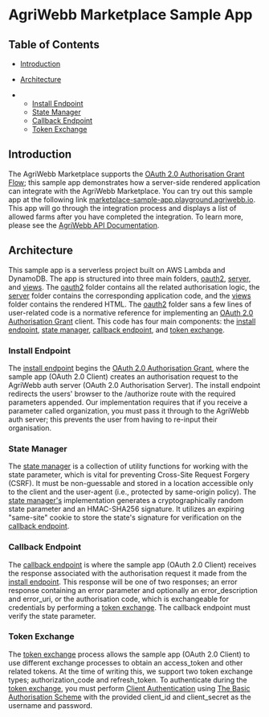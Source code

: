 # AgriWebb Marketplace Sample App

## Table of Contents

- [Introduction](#introduction)

- [Architecture](#architecture)

- - [Install Endpoint](#install-endpoint)
  - [State Manager](#state-manager)
  - [Callback Endpoint](#callback-endpoint)
  - [Token Exchange](#token-exchange)

## Introduction

The AgriWebb Marketplace supports the [OAuth 2.0 Authorisation Grant Flow](https://datatracker.ietf.org/doc/html/rfc6749#section-4.1); this sample app demonstrates how a server-side rendered application can integrate with the AgriWebb Marketplace. You can try out this sample app at the following link [marketplace-sample-app.playground.agriwebb.io](https://marketplace-sample-app.playground.agriwebb.io/). This app will go through the integration process and displays a list of allowed farms after you have completed the integration. To learn more, please see the [AgriWebb API Documentation](https://docs.staging.agriwebb.io/).

## Architecture

This sample app is a serverless project built on AWS Lambda and DynamoDB. The app is structured into three main folders, [oauth2](./src/oauth2), [server](./src/server), and [views](./src/views). The [oauth2](./src/oauth2) folder contains all the related authorisation logic, the [server](./src/server) folder contains the corresponding application code, and the [views](./src/views) folder contains the rendered HTML. The [oauth2](./src/oauth2) folder sans a few lines of user-related code is a normative reference for implementing an [OAuth 2.0 Authorisation Grant](https://datatracker.ietf.org/doc/html/rfc6749#section-4.1) client. This code has four main components: the [install endpoint](./src/oauth2/handle-install.ts), [state manager](./src/oauth2/state-manager.ts), [callback endpoint](./src/oauth2/handle-callback.ts), and [token exchange](./src/oauth2/token-exchange.ts).

### Install Endpoint

The [install endpoint](./src/oauth2/handle-install.ts) begins the [OAuth 2.0 Authorisation Grant](https://datatracker.ietf.org/doc/html/rfc6749#section-4.1), where the sample app (OAuth 2.0 Client) creates an authorisation request to the AgriWebb auth server (OAuth 2.0 Authorisation Server). The install endpoint redirects the users' browser to the /authorize route with the required parameters appended. Our implementation requires that if you receive a parameter called organization, you must pass it through to the AgriWebb auth server; this prevents the user from having to re-input their organisation.

### State Manager

The [state manager](./src/oauth2/state-manager.ts) is a collection of utility functions for working with the state parameter, which is vital for preventing Cross-Site Request Forgery (CSRF). It must be non-guessable and stored in a location accessible only to the client and the user-agent (i.e., protected by same-origin policy). The [state manager's](./src/oauth2/state-manager.ts) implementation generates a cryptographically random state parameter and an HMAC-SHA256 signature. It utilizes an expiring "same-site" cookie to store the state's signature for verification on the [callback endpoint](./src/oauth2/handle-callback.ts).

### Callback Endpoint

The [callback endpoint](./src/oauth2/handle-callback.ts) is where the sample app (OAuth 2.0 Client) receives the response associated with the authorisation request it made from the [install endpoint](./src/oauth2/handle-install.ts). This response will be one of two responses; an error response containing an error parameter and optionally an error_description and error_uri, or the authorisation code, which is exchangeable for credentials by performing a [token exchange](./src/oauth2/token-exchange.ts). The callback endpoint must verify the state parameter.

### Token Exchange

The [token exchange](./src/oauth2/token-exchange.ts) process allows the sample app (OAuth 2.0 Client) to use different exchange processes to obtain an access_token and other related tokens. At the time of writing this, we support two token exchange types; authorization_code and refresh_token. To authenticate during the [token exchange](./src/oauth2/token-exchange.ts), you must perform [Client Authentication](https://datatracker.ietf.org/doc/html/rfc6749#section-3.2.1) using [The Basic Authorisation Scheme](https://datatracker.ietf.org/doc/html/rfc7617) with the provided client_id and client_secret as the username and password.
